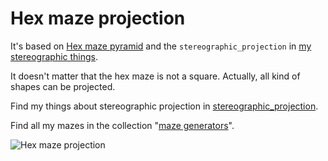 # Hex maze projection

It's based on [Hex maze pyramid](https://www.thingiverse.com/thing:1862127) and the `stereographic_projection` in [my stereographic things](https://www.thingiverse.com/JustinSDK/collections/stereographic-projection). 

It doesn't matter that the hex maze is not a square. Actually, all kind of shapes can be projected. 

Find my things about stereographic projection in [stereographic_projection](https://www.thingiverse.com/JustinSDK/collections/stereographic-projection).

Find all my mazes in the collection "[maze generators](http://www.thingiverse.com/JustinSDK/collections/maze-generator)".


![Hex maze projection](http://thingiverse-production-new.s3.amazonaws.com/renders/89/56/51/c3/c3/8cbf070683500d7eec58d8eb061d2cfe_preview_featured.JPG)